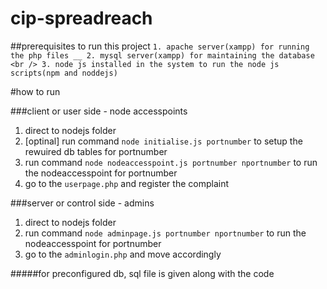 # cip-spreadreach

##prerequisites to run this project
`1. apache server(xampp) for running the php files __
2. mysql server(xampp) for maintaining the database <br />
3. node js installed in the system to run the node js scripts(npm and noddejs)`

#how to run

###client or user side - node accesspoints
1. direct to nodejs folder 
2. [optinal] run command `node initialise.js portnumber` to setup the rewuired db tables for portnumber
3. run command `node nodeaccesspoint.js portnumber nportnumber` to run the nodeaccesspoint for portnumber
4. go to the `userpage.php` and register the complaint

###server or control side - admins
1. direct to nodejs folder
2. run command `node adminpage.js portnumber nportnumber` to run the nodeaccesspoint for portnumber
3. go to the `adminlogin.php` and move accordingly

#####for preconfigured db, sql file is given along with the code
